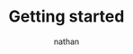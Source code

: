 ---
author: nathan
title: Getting started
description: "A quick introduction to the engine and it’s python-like scripting language: GDscript."

type: course_chapter

weight: 1
---